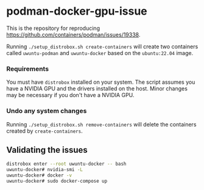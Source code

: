 # podman-docker-gpu-issue

This is the repository for reproducing https://github.com/containers/podman/issues/19338.

Running `./setup_distrobox.sh create-containers` will create two containers called `uwuntu-podman` and `uwuntu-docker` based on the `ubuntu:22.04` image.

### Requirements

You must have `distrobox` installed on your system.
The script assumes you have a NVIDIA GPU and the drivers installed on the host.
Minor changes may be necessary if you don't have a NVIDIA GPU.

### Undo any system changes

Running `./setup_distrobox.sh remove-containers` will delete the containers created by `create-containers`.

## Validating the issues

```bash
distrobox enter --root uwuntu-docker -- bash
uwuntu-docker# nvidia-smi -L
uwuntu-docker# docker -v
uwuntu-docker# sudo docker-compose up
```
